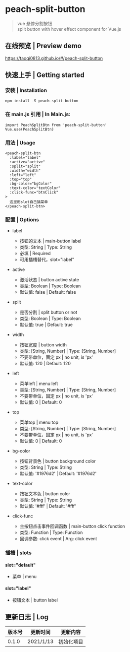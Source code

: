 # peach-split-button

> vue 悬停分割按钮<br>
> split button with hover effect component for Vue.js

## 在线预览 | Preview demo

https://taoqi0813.github.io/#/peach-split-button

## 快速上手 | Getting started

### 安装 | Installation

```
npm install -S peach-split-button

```

### 在 main.js 引用 | In Main.js:

```
import PeachSplitBtn from 'peach-split-button'
Vue.use(PeachSplitBtn)
```

### 用法 | Usage

```
<peach-split-btn
  :label="label"
  :active="active"
  :split="split"
  :width="width"
  :left="left"
  :top="top"
  :bg-color="bgColor"
  :text-color="textColor"
  :click-func="btnClick"
>
  这里用slot自己插菜单
</peach-split-btn>
```

### 配置 | Options

- label

  - 按钮的文本 | main-button label
  - 类型: String | Type: String
  - 必填 | Required
  - 可用插槽替代，slot="label"

- active

  - 激活状态 | button active state
  - 类型: Boolean | Type: Boolean
  - 默认值: false | Default: false

- split

  - 是否分割 | split button or not
  - 类型: Boolean | Type: Boolean
  - 默认值: true | Default: true

- width

  - 按钮宽度 | button width
  - 类型: [String, Number] | Type: [String, Number]
  - 不要带单位，固定 px | no unit, is 'px'
  - 默认值: 120 | Default: 120

- left

  - 菜单left | menu left
  - 类型: [String, Number] | Type: [String, Number]
  - 不要带单位，固定 px | no unit, is 'px'
  - 默认值: 0 | Default: 0

- top

  - 菜单top | menu top
  - 类型: [String, Number] | Type: [String, Number]
  - 不要带单位，固定 px | no unit, is 'px'
  - 默认值: 0 | Default: 0

- bg-color

  - 按钮背景色 | button background color
  - 类型: String | Type: String
  - 默认值: '#1976d2' | Default: '#1976d2'

- text-color
 
  - 按钮文本色 | button color
  - 类型: String | Type: String
  - 默认值: '#fff' | Default: '#fff'

- click-func
 
  - 主按钮点击事件回调函数 | main-button click function
  - 类型: Function | Type: Function
  - 回调参数: click event | Arg: click event

### 插槽 | slots

#### slot="default"

- 菜单 | menu

#### slot="label"

- 按钮文本 | button label

## 更新日志 | Log

| 版本号 | 更新时间  | 更新内容                         |
| ------ | --------- | -------------------------------- |
| 0.1.0  | 2021/1/13 | 初始化项目                       |
